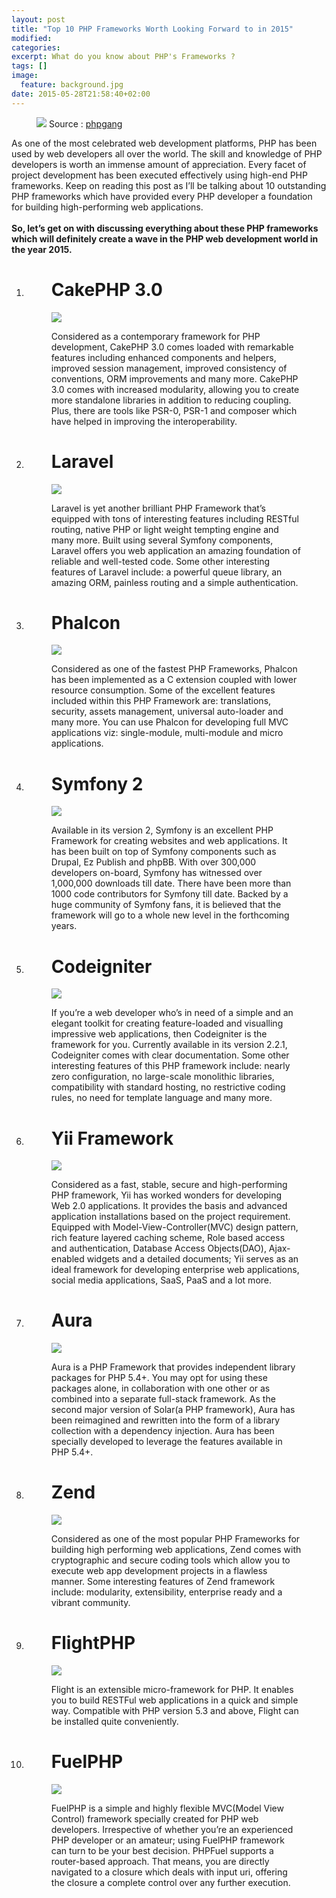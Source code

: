 ```yaml
---
layout: post
title: "Top 10 PHP Frameworks Worth Looking Forward to in 2015"
modified:
categories: 
excerpt: What do you know about PHP's Frameworks ?
tags: []
image:
  feature: background.jpg
date: 2015-05-28T21:58:40+02:00
---
```


<figure>
	<img src="../images/top10FPHP/phpfram.jpg">
	Source : <a href="http://www.phpgang.com/top-10-php-frameworks-worth-looking-forward-to-in-2015_937.html">phpgang</a>
</figure>

As one of the most celebrated web development platforms, PHP has been used by web developers all over the world. The skill and knowledge of PHP developers is worth an immense amount of appreciation. Every facet of project development has been executed effectively using high-end PHP frameworks. Keep on reading this post as I’ll be talking about 10 outstanding PHP frameworks which have provided every PHP developer a foundation for building high-performing web applications.
<br><br>
<strong>So, let’s get on with discussing everything about these PHP frameworks which will definitely create a wave in the PHP web development world in the year 2015.</strong>


<ol>

<li>
	<figure>
		<h1>CakePHP 3.0</h1>
		<img src="../images/top10FPHP/cakephp.jpg">
		<p>Considered as a contemporary framework for PHP development, CakePHP 3.0 comes loaded with remarkable features including enhanced components and helpers, improved session management, improved consistency of conventions, ORM improvements and many more. CakePHP 3.0 comes with increased modularity, allowing you to create more standalone libraries in addition to reducing coupling. Plus, there are tools like PSR-0, PSR-1 and composer which have helped in improving the interoperability.</p>
	</figure>
</li>
<li>
	<figure>
		<h1>Laravel</h1>
		<img src="../images/top10FPHP/laravel.jpg">
		<p>Laravel is yet another brilliant PHP Framework that’s equipped with tons of interesting features including RESTful routing, native PHP or light weight tempting engine and many more. Built using several Symfony components, Laravel offers you web application an amazing foundation of reliable and well-tested code. Some other interesting features of Laravel include: a powerful queue library, an amazing ORM, painless routing and a simple authentication.</p>
	</figure>
</li>
<li>
	<figure>
		<h1>Phalcon</h1>
		<img src="../images/top10FPHP/phalcon.jpg">
		<p>Considered as one of the fastest PHP Frameworks, Phalcon has been implemented as a C extension coupled with lower resource consumption. Some of the excellent features included within this PHP Framework are: translations, security, assets management, universal auto-loader and many more. You can use Phalcon for developing full MVC applications viz: single-module, multi-module and micro applications.</p>
	</figure>
</li>
<li>
	<figure>
		<h1>Symfony 2</h1>
		<img src="../images/top10FPHP/symfony.jpg">
		<p>Available in its version 2, Symfony is an excellent PHP Framework for creating websites and web applications. It has been built on top of Symfony components such as Drupal, Ez Publish and phpBB. With over 300,000 developers on-board, Symfony has witnessed over 1,000,000 downloads till date. There have been more than 1000 code contributors for Symfony till date. Backed by a huge community of Symfony fans, it is believed that the framework will go to a whole new level in the forthcoming years.</p>
	</figure>
</li>
<li>
	<figure>
		<h1>Codeigniter</h1>
		<img src="../images/top10FPHP/Codeigniter.jpg">
		<p>If you’re a web developer who’s in need of a simple and an elegant toolkit for creating feature-loaded and visualling impressive web applications, then Codeigniter is the framework for you. Currently available in its version 2.2.1, Codeigniter comes with clear documentation. Some other interesting features of this PHP framework include: nearly zero configuration, no large-scale monolithic libraries, compatibility with standard hosting, no restrictive coding rules, no need for template language and many more.</p>
	</figure>
</li>
<li>
	<figure>
		<h1>Yii Framework</h1>
		<img src="../images/top10FPHP/Yii.png">
		<p>Considered as a fast, stable, secure and high-performing PHP framework, Yii has worked wonders for developing Web 2.0 applications. It provides the basis and advanced application installations based on the project requirement. Equipped with Model-View-Controller(MVC) design pattern, rich feature layered caching scheme, Role based access and authentication, Database Access Objects(DAO), Ajax-enabled widgets and a detailed documents; Yii serves as an ideal framework for developing enterprise web applications, social media applications, SaaS, PaaS and a lot more.</p>
	</figure>
</li>
<li>
	<figure>
		<h1>Aura</h1>
		<img src="../images/top10FPHP/aura.jpg">
		<p>Aura is a PHP Framework that provides independent library packages for PHP 5.4+. You may opt for using these packages alone, in collaboration with one other or as combined into a separate full-stack framework. As the second major version of Solar(a PHP framework), Aura has been reimagined and rewritten into the form of a library collection with a dependency injection. Aura has been specially developed to leverage the features available in PHP 5.4+.</p>
	</figure>
</li>
<li>
	<figure>
		<h1>Zend</h1>
		<img src="../images/top10FPHP/Zend.png">
		<p>Considered as one of the most popular PHP Frameworks for building high performing web applications, Zend comes with cryptographic and secure coding tools which allow you to execute web app development projects in a flawless manner. Some interesting features of Zend framework include: modularity, extensibility, enterprise ready and a vibrant community.</p>
	</figure>
</li>
<li>
	<figure>
		<h1>FlightPHP</h1>
		<img src="../images/top10FPHP/Flight.png">
		<p>Flight is an extensible micro-framework for PHP. It enables you to build RESTFul web applications in a quick and simple way. Compatible with PHP version 5.3 and above, Flight can be installed quite conveniently.</p>
	</figure>
</li>
<li>
	<figure>
		<h1>FuelPHP</h1>
		<img src="../images/top10FPHP/fuel.jpg">
		<p>FuelPHP is a simple and highly flexible MVC(Model View Control) framework specially created for PHP web developers. Irrespective of whether you’re an experienced PHP developer or an amateur; using FuelPHP framework can turn to be your best decision. PHPFuel supports a router-based approach. That means, you are directly navigated to a closure which deals with input uri, offering the closure a complete control over any further execution.</p>
	</figure>
</li>

	
</ol>
